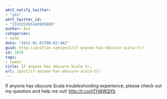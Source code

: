 ```yaml
---
aktt_notify_twitter:
- "yes"
aktt_twitter_id:
- "153325265248985089"
author: Avi
categories:
- none
date: "2012-01-01T00:02:46Z"
guid: http://aviflax.com/post/if-anyone-has-obscure-scala-tr/
id: 1676
tags:
- tweet
title: If anyone has obscure Scala tr…
url: /post/if-anyone-has-obscure-scala-tr/
---
```

If anyone has obscure Scala troubleshooting experience, please check out my question and help me out! <a href="http://t.co/nTH8WQYb" rel="nofollow">http://t.co/nTH8WQYb</a>